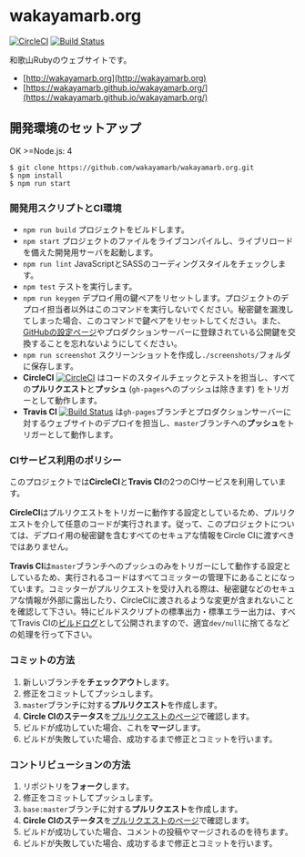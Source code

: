 # wakayamarb.org

[![CircleCI](https://circleci.com/gh/wakayamarb/wakayamarb.org/tree/master.svg?style=shield)](https://circleci.com/gh/wakayamarb/wakayamarb.org) [![Build Status](https://travis-ci.org/wakayamarb/wakayamarb.org.svg?branch=master)](https://travis-ci.org/wakayamarb/wakayamarb.org)

和歌山Rubyのウェブサイトです。

- [http://wakayamarb.org](http://wakayamarb.org)
- [https://wakayamarb.github.io/wakayamarb.org/](https://wakayamarb.github.io/wakayamarb.org/)

## 開発環境のセットアップ
OK >=Node.js: 4

```
$ git clone https://github.com/wakayamarb/wakayamarb.org.git
$ npm install
$ npm run start
```

### 開発用スクリプトとCI環境

- `npm run build` プロジェクトをビルドします。
- `npm start` プロジェクトのファイルをライブコンパイルし、ライブリロードを備えた開発用サーバを起動します。
- `npm run lint` JavaScriptとSASSのコーディングスタイルをチェックします。
- `npm test` テストを実行します。
- `npm run keygen` デプロイ用の鍵ペアをリセットします。プロジェクトのデプロイ担当者以外はこのコマンドを実行しないでください。秘密鍵を漏洩してしまった場合、このコマンドで鍵ペアをリセットしてください。また、[GitHubの設定ページ](https://github.com/wakayamarb/wakayamarb.org/settings/keys)やプロダクションサーバーに登録されている公開鍵を交換することを忘れないようにしてください。
- `npm run screenshot` スクリーンショットを作成し`./screenshots/`フォルダに保存します。
- **CircleCI** [![CircleCI](https://circleci.com/gh/wakayamarb/wakayamarb.org/tree/master.svg?style=shield)](https://circleci.com/gh/wakayamarb/wakayamarb.org) はコードのスタイルチェックとテストを担当し、すべての**プルリクエスト**と**プッシュ** (`gh-pages`へのプッシュは除きます) をトリガーとして動作します。
- **Travis CI** [![Build Status](https://travis-ci.org/wakayamarb/wakayamarb.org.svg?branch=master)](https://travis-ci.org/wakayamarb/wakayamarb.org) は`gh-pages`ブランチとプロダクションサーバーに対するウェブサイトのデプロイを担当し、`master`ブランチへの**プッシュ**をトリガーとして動作します。

### CIサービス利用のポリシー

このプロジェクトでは**CircleCI**と**Travis CI**の2つのCIサービスを利用しています。

**CircleCI**はプルリクエストをトリガーに動作する設定としているため、プルリクエストを介して任意のコードが実行されます。従って、このプロジェクトについては、デプロイ用の秘密鍵を含むすべてのセキュアな情報をCircle CIに渡すべきではありません。

**Travis CI**は`master`ブランチへのプッシュのみをトリガーにして動作する設定としているため、実行されるコードはすべてコミッターの管理下にあることになっています。コミッターがプルリクエストを受け入れる際は、秘密鍵などのセキュアな情報が外部に露出したり、CircleCIに渡されるような変更が含まれないことを確認して下さい。特にビルドスクリプトの標準出力・標準エラー出力は、すべてTravis CIの[ビルドログ](https://travis-ci.org/wakayamarb/wakayamarb.org)として公開されますので、適宜`dev/null`に捨てるなどの処理を行って下さい。

### コミットの方法

1. 新しいブランチを**チェックアウト**します。
1. 修正をコミットしてプッシュします。
1. `master`ブランチに対する**プルリクエスト**を作成します。
1. **Circle CIのステータス**を[プルリクエストのページ](https://github.com/wakayamarb/wakayamarb.org/pulls)で確認します。
1. ビルドが成功していた場合、これを**マージ**します。
1. ビルドが失敗していた場合、成功するまで修正とコミットを行います。

### コントリビューションの方法

1. リポジトリを**フォーク**します。
1. 修正をコミットしてプッシュします。
1. `base:master`ブランチに対する**プルリクエスト**を作成します。
1. **Circle CIのステータス**を[プルリクエストのページ](https://github.com/wakayamarb/wakayamarb.org/pulls)で確認します。
1. ビルドが成功していた場合、コメントの投稿やマージされるのを待ちます。
1. ビルドが失敗していた場合、成功するまで修正とコミットを行います。
